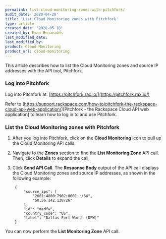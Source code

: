 ```yaml
---
permalink: list-cloud-monitoring-zones-with-pitchfork/
audit_date: '2020-04-28'
title: 'List Cloud Monitoring zones with Pitchfork'
type: article
created_date: '2020-05-18'
created_by: Evan Benavides
last_modified_date: 
last_modified_by:
product: Cloud Monitoring
product_url: cloud-monitoring
---
```


This article describes how to list the Cloud Monitoring zones and source IP addresses with the API tool, Pitchfork.

### Log into Pitchfork

Log into Pitchfork at: [https://pitchfork.rax.io/](https://pitchfork.rax.io/)

Refer to (https://support.rackspace.com/how-to/pitchfork-the-rackspace-cloud-api-web-application/)[Pitchfork - the Rackspace Cloud API web application] to learn how to log in to and use Pitchfork.

### List the Cloud Monitoring zones with Pitchfork

1. After you log into Pitchfork, click on the **Cloud Monitoring** icon to pull up the Cloud Monitoring API calls.

2. Navigate to the **Zones** section to find the **List Monitoring Zone** API call. Then, click **Details** to expand the call.

3. Click **Send API Call**. The **Response Body** output of the API call displays the Cloud Monitoring zones and source IP addresses, as shown in the following example:
       
        {
            "source_ips": [
                "2001:4800:7902:0001::/64", 
                "50.56.142.128/26"
            ], 
            "id": "mzdfw", 
            "country_code": "US", 
            "label": "Dallas Fort Worth (DFW)"
        }


You can now perform the **List Monitoring Zone** API call.
